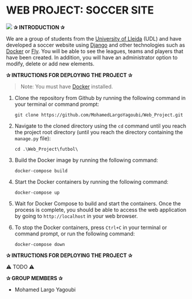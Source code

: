 # **WEB PROJECT: SOCCER SITE**

![](https://drive.google.com/file/d/1zx5n9jFw8rqQ3LBCjnvGVJRcJLxk30ze/view?usp=sharing)
 **✰ INTRODUCTION ✰**

We are a group of students from the [University of Lleida](http://www.udl.cat/ca/) (UDL) and have developed a soccer website using [Django](http://www.udl.cat/ca/) and other technologies such as [Docker](https://www.docker.com/) or [Fly](https://fly.io/).
You will be able to see the leagues, teams and players that have been created. In addition, you will have an administrator option to modify, delete or add new elements.

**✰ INTRUCTIONS FOR DEPLOYING THE PROJECT ✰** 
> Note: You must have [Docker](https://www.docker.com/products/docker-desktop/) installed.
 1. Clone the repository from Github by running the following command in your terminal or command prompt:

    `git clone https://github.com/MohamedLargoYagoubi/Web_Project.git`
 2. Navigate to the cloned directory using the `cd` command until you reach the project root directory (until you reach the directory containing the `manage.py` file):

    `cd .\Web_Project\futbol\`

 3. Build the Docker image by running the following command:

    `docker-compose build`
 4. Start the Docker containers by running the following command:
 
    `docker-compose up`
 5. Wait for Docker Compose to build and start the containers. Once the process is complete, you should be able to access the web application by going to `http://localhost` in your web browser.
 6. To stop the Docker containers, press `Ctrl+C` in your terminal or command prompt, or run the following command:

    `docker-compose down`

**✰ INTRUCTIONS FOR DEPLOYING THE PROJECT ✰** 

⚠️ TODO ⚠️

**✰ GROUP MEMBERS ✰** 
 - Mohamed Largo Yagoubi
